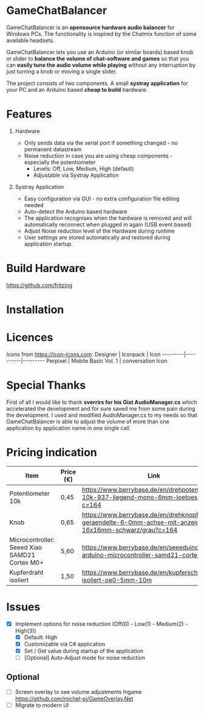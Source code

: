 # GameChatBalancer

GameChatBalancer is an **opensource hardware audio balancer** for Windows PCs. The functionality is inspired by the Chatmix function of some available headsets.

GameChatBalancer lets you use an Arduino (or similar boards) based knob or slider to **balance the volume of chat-software and games** so that you can **easily
tune the audio volume while playing** without any interruption by just turning a knob or moving a single slider.

The project consists of two components. A small **systray application** for your PC and an Arduino based **cheap to build** hardware.

# Features
1. Hardware
   - Only sends data via the serial port if something changed - no permanent datastream
   - Noise reduction in case you are using cheap components - especially the potentiometer
     - Levels: Off, Low, Medium, High (default)
     - Adjustable via Systray Application

2. Systray Application
   - Easy configuration via GUI - no extra configuration file editing needed
   - Auto-detect the Arduino based hardware
   - The application recognises when the hardware is removed and will automatically reconnect when plugged in again (USB event based)
   - Adjust Noise reduction level of the Hardware during runtime
   - User settings are stored automatically and restored during application startup.

# Build Hardware
https://github.com/fritzing

# Installation

# Licences
Icons from https://icon-icons.com:
Designer | Iconpack | Icon
---------|----------|---------
Perpixel | Mobile Basic Vol. 1 | conversation Icon

# Special Thanks
First of all I would like to thank **sverrirs for his Gist AudioManager.cs** which accelerated the development and for sure saved me from some pain during the development. I used and modified AudioManager.cs to my needs so that GameChatBalancer is able to adjust the volume of more than one application by application name in one single call.

# Pricing indication
Item | Price (€)|Link
-----|------|-------
Potentiometer 10k|0,45|https://www.berrybase.de/en/drehpotentiometer-10k-937-liegend-mono-6mm-loetoesen?c=164
Knob|0,65|https://www.berrybase.de/en/drehknopf-fuer-geraendelte-6-0mm-achse-mit-anzeige-16x16mm-schwarz/grau?c=164
Microcontroller: Seeed Xiao SAMD21 Cortex M0+|5,60|https://www.berrybase.de/en/seeeduino-xiao-arduino-microcontroller-samd21-cortex-m0
Kupferdraht isoliert|1,50|https://www.berrybase.de/en/kupferschaltdraht-isoliert-oe0-5mm-10m


# Issues
- [x] Implement options for noise reduction (Off(0) - Low(1) - Medium(2) - High(3))
  - [x] Default: High
  - [x] Customizable via C# application
  - [x] Set / Get value during startup of the application
  - [ ] [Optional] Auto-Adjust mode for noise reduction

## Optional
- [ ] Screen overlay to see volume adjustments Ingame
https://github.com/michel-pi/GameOverlay.Net
- [ ] Migrate to modern UI
